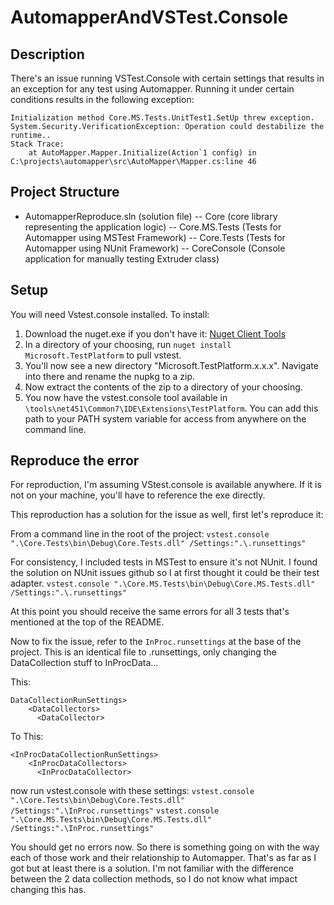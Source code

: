 # AutomapperAndVSTest.Console

## Description
There's an issue running VSTest.Console with certain settings that results in an exception for any test using Automapper.  Running it under certain conditions results in the following exception:
```
Initialization method Core.MS.Tests.UnitTest1.SetUp threw exception. System.Security.VerificationException: Operation could destabilize the runtime..
Stack Trace:
    at AutoMapper.Mapper.Initialize(Action`1 config) in C:\projects\automapper\src\AutoMapper\Mapper.cs:line 46
```

## Project Structure
- AutomapperReproduce.sln (solution file)
-- Core (core library representing the application logic)
-- Core.MS.Tests (Tests for Automapper using MSTest Framework)
-- Core.Tests (Tests for Automapper using NUnit Framework)
-- CoreConsole (Console application for manually testing Extruder class)

## Setup
You will need Vstest.console installed.  To install:
1. Download the nuget.exe if you don't have it: [Nuget Client Tools](https://docs.microsoft.com/en-us/nuget/install-nuget-client-tools)
2. In a directory of your choosing, run `nuget install Microsoft.TestPlatform` to pull vstest.
3. You'll now see a new directory "Microsoft.TestPlatform.x.x.x".  Navigate into there and rename the nupkg to a zip.
4. Now extract the contents of the zip to a directory of your choosing.
5. You now have the vstest.console tool available in `\tools\net451\Common7\IDE\Extensions\TestPlatform`.  You can add this path to your PATH system variable for access from anywhere on the command line.

## Reproduce the error

For reproduction, I'm assuming VStest.console is available anywhere.  If it is not on your machine, you'll have to reference the exe directly.

This reproduction has a solution for the issue as well, first let's reproduce it:

From a command line in the root of the project:
`vstest.console ".\Core.Tests\bin\Debug\Core.Tests.dll" /Settings:".\.runsettings"`

For consistency, I included tests in MSTest to ensure it's not NUnit.  I found the solution on NUnit issues github so I at first thought it could be their test adapter.
`vstest.console ".\Core.MS.Tests\bin\Debug\Core.MS.Tests.dll" /Settings:".\.runsettings"`

At this point you should receive the same errors for all 3 tests that's mentioned at the top of the README.

Now to fix the issue, refer to the `InProc.runsettings` at the base of the project.  This is an identical file to .runsettings, only changing the DataCollection stuff to InProcData...

This:
```
DataCollectionRunSettings>
    <DataCollectors>
      <DataCollector>
```
To This:
```
<InProcDataCollectionRunSettings>
    <InProcDataCollectors>
      <InProcDataCollector>
```

now run vstest.console with these settings:
`vstest.console ".\Core.Tests\bin\Debug\Core.Tests.dll" /Settings:".\InProc.runsettings"`
`vstest.console ".\Core.MS.Tests\bin\Debug\Core.MS.Tests.dll" /Settings:".\InProc.runsettings"`

You should get no errors now.   So there is something going on with the way each of those work and their relationship to Automapper.  That's as far as I got but at least there is a solution.  I'm not familiar with the difference between the 2 data collection methods, so I do not know what impact changing this has.